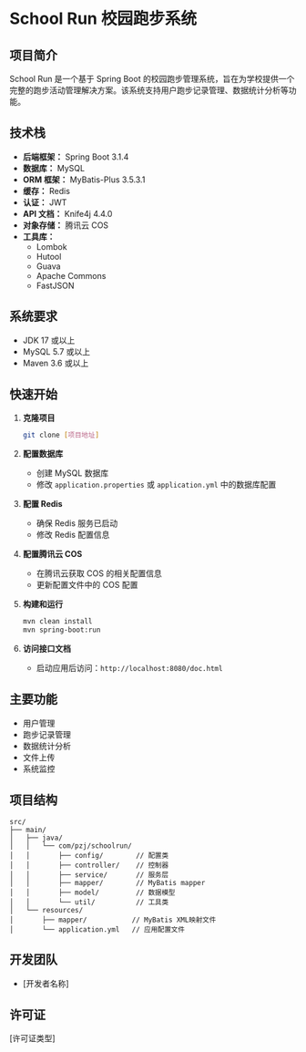 # School Run 校园跑步系统

## 项目简介

School Run 是一个基于 Spring Boot 的校园跑步管理系统，旨在为学校提供一个完整的跑步活动管理解决方案。该系统支持用户跑步记录管理、数据统计分析等功能。

## 技术栈

- **后端框架：** Spring Boot 3.1.4
- **数据库：** MySQL
- **ORM 框架：** MyBatis-Plus 3.5.3.1
- **缓存：** Redis
- **认证：** JWT
- **API 文档：** Knife4j 4.4.0
- **对象存储：** 腾讯云 COS
- **工具库：**
  - Lombok
  - Hutool
  - Guava
  - Apache Commons
  - FastJSON

## 系统要求

- JDK 17 或以上
- MySQL 5.7 或以上
- Maven 3.6 或以上

## 快速开始

1. **克隆项目**
   ```bash
   git clone [项目地址]
   ```

2. **配置数据库**
   - 创建 MySQL 数据库
   - 修改 `application.properties` 或 `application.yml` 中的数据库配置

3. **配置 Redis**
   - 确保 Redis 服务已启动
   - 修改 Redis 配置信息

4. **配置腾讯云 COS**
   - 在腾讯云获取 COS 的相关配置信息
   - 更新配置文件中的 COS 配置

5. **构建和运行**
   ```bash
   mvn clean install
   mvn spring-boot:run
   ```

6. **访问接口文档**
   - 启动应用后访问：`http://localhost:8080/doc.html`

## 主要功能

- 用户管理
- 跑步记录管理
- 数据统计分析
- 文件上传
- 系统监控

## 项目结构

```
src/
├── main/
│   ├── java/
│   │   └── com/pzj/schoolrun/
│   │       ├── config/        // 配置类
│   │       ├── controller/    // 控制器
│   │       ├── service/       // 服务层
│   │       ├── mapper/        // MyBatis mapper
│   │       ├── model/         // 数据模型
│   │       └── util/          // 工具类
│   └── resources/
│       ├── mapper/           // MyBatis XML映射文件
│       └── application.yml   // 应用配置文件
```

## 开发团队

- [开发者名称]

## 许可证

[许可证类型] 